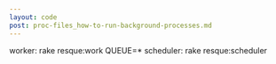 ```yaml
---
layout: code
post: proc-files_how-to-run-background-processes.md
---
```



worker: rake resque:work QUEUE=*
scheduler: rake resque:scheduler
